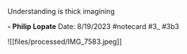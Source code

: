 Understanding is thick imagining

**- Philip Lopate** 
Date: 8/19/2023
 #notecard
 #3_ #3b3

![[files/processed/IMG_7583.jpeg]]